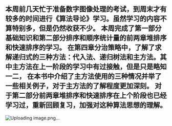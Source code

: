 本周前几天忙于准备数字图像处理的考试，到周末才有较多的时间进行《算法导论》学习。虽然学习的内容不算特别多，但是仍然收获不少。
本周完成了第一部分基础知识和第二部分排序和顺序统计量的前两章堆排序和快速排序的学习。
在第四章分治策略中，了解了求解递归式的三种方法：代入法、递归树法和主方法。其中主方法在上一阶段的学习中有过接触，但是只是略知一二，
在本书中介绍了主方法使用的三种情况并举了一些相关例子，对于主方法的了解程度更加深刻。
对于第二部分前两章堆排序和快速排序在上个阶段也已经学习过，重新回顾复习，加强对这种算法思想的理解。
--------------
![Uploading image.png…]()
